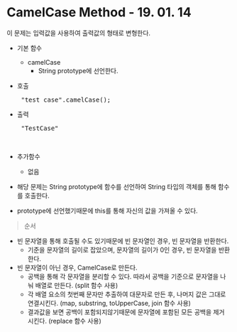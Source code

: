 # CamelCase Method - 19. 01. 14

이 문제는 입력값을 사용하여 출력값의 형태로 변형한다.

- 기본 함수
  - camelCase
    - String prototype에 선언한다.

- 호출 <br>
  <pre> "test case".camelCase(); </pre>
 
- 출력 <br>
   <pre> "TestCase" </pre>

<br>

- 추가함수
  - 없음

- 해당 문제는 String prototype에 함수를 선언하여 String 타입의 객체를 통해 함수를 호출한다. <br>
- prototype에 선언했기때문에 this를 통해 자신의 값을 가져올 수 있다.


> 순서
  - 빈 문자열을 통해 호출될 수도 있기때문에 빈 문자열인 경우, 빈 문자열을 반환한다.
    - 기준을 문자열의 길이로 잡았으며, 문자열의 길이가 0인 경우, 빈 문자열을 반환한다.
  - 빈 문자열이 아닌 경우, CamelCase로 만든다.
    - 공백을 통해 각 문자열을 분리할 수 있다. 따라서 공백을 기준으로 문자열을 나눠 배열로 만든다. (split 함수 사용)
    -  각 배열 요소의 첫번째 문자만 추출하여 대문자로 만든 후, 나머지 값은 그대로 연결시킨다. (map, substring, toUpperCase, join 함수 사용)
    - 결과값을 보면 공백이 포함되지않기때문에 문자열에 포함된 모든 공백을 제거시킨다. (replace 함수 사용)